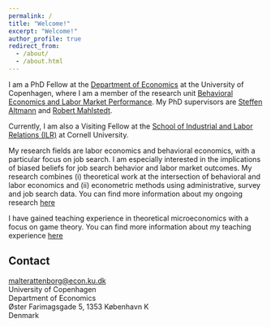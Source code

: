 ```yaml
---
permalink: /
title: "Welcome!"
excerpt: "Welcome!"
author_profile: true
redirect_from: 
  - /about/
  - /about.html
---
```

I am a PhD Fellow at the [Department of Economics](https://www.economics.ku.dk/) at the University of Copenhagen, where I am a member of the research unit [Behavioral Economics and Labor Market Performance](https://www.economics.ku.dk/research/ResearchCentres/labor-market-performance/). My PhD supervisors are [Steffen Altmann](https://sites.google.com/site/steffenaltmann/) and [Robert Mahlstedt](http://www.robertmahlstedt.com/).  <br>

Currently, I am also a Visiting Fellow at the [School of Industrial and Labor Relations (ILR)](https://www.ilr.cornell.edu/about-ilr) at Cornell University. 

My research fields are labor economics and behavioral economics, with a particular focus on job search. I am especially interested in the implications of biased beliefs for job search behavior and labor market outcomes. My research combines (i) theoretical work at the intersection of behavioral and labor economics and (ii) econometric methods using administrative, survey and job search data. You can find more information about my ongoing research [here](https://mjrattenborg.github.io/research/) <br>

I have gained teaching experience in theoretical microeconomics with a focus on game theory. You can find more information about my teaching experience [here](https://mjrattenborg.github.io/teaching/)


Contact
------
malterattenborg@econ.ku.dk <br>
University of Copenhagen <br>
Department of Economics <br>
Øster Farimagsgade 5, 1353 København K <br>
Denmark
